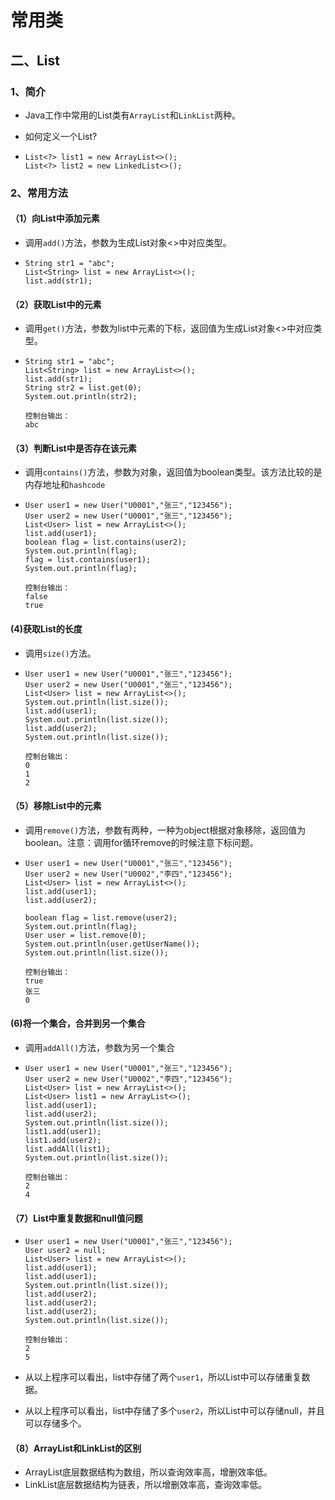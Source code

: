 # 常用类

## 二、List

### 1、简介

* Java工作中常用的List类有`ArrayList`和`LinkList`两种。

* 如何定义一个List?

* ```
  List<?> list1 = new ArrayList<>();
  List<?> list2 = new LinkedList<>();
  ```

### 2、常用方法

#### （1）向List中添加元素

* 调用`add()`方法，参数为生成List对象<>中对应类型。

* ```
  String str1 = "abc";
  List<String> list = new ArrayList<>();
  list.add(str1);
  ```

#### （2）获取List中的元素

* 调用`get()`方法，参数为list中元素的下标，返回值为生成List对象<>中对应类型。

* ```
  String str1 = "abc";
  List<String> list = new ArrayList<>();
  list.add(str1);
  String str2 = list.get(0);
  System.out.println(str2);
  
  控制台输出：
  abc
  ```

#### （3）判断List中是否存在该元素

* 调用`contains()`方法，参数为对象，返回值为boolean类型。该方法比较的是内存地址和`hashcode`

* ```
  User user1 = new User("U0001","张三","123456");
  User user2 = new User("U0001","张三","123456");
  List<User> list = new ArrayList<>();
  list.add(user1);
  boolean flag = list.contains(user2);
  System.out.println(flag);
  flag = list.contains(user1);
  System.out.println(flag);
  
  控制台输出：
  false
  true
  ```

####  (4)获取List的长度

* 调用`size()`方法。

* ```
  User user1 = new User("U0001","张三","123456");
  User user2 = new User("U0001","张三","123456");
  List<User> list = new ArrayList<>();
  System.out.println(list.size());
  list.add(user1);
  System.out.println(list.size());
  list.add(user2);
  System.out.println(list.size());
  
  控制台输出：
  0
  1
  2
  ```

#### （5）移除List中的元素

* 调用`remove()`方法，参数有两种，一种为object根据对象移除，返回值为boolean。注意：调用for循环remove的时候注意下标问题。

* ```
  User user1 = new User("U0001","张三","123456");
  User user2 = new User("U0002","李四","123456");
  List<User> list = new ArrayList<>();
  list.add(user1);
  list.add(user2);
  
  boolean flag = list.remove(user2);
  System.out.println(flag);
  User user = list.remove(0);
  System.out.println(user.getUserName());
  System.out.println(list.size());
  
  控制台输出：
  true
  张三
  0
  ```

####   (6)将一个集合，合并到另一个集合

* 调用`addAll()`方法，参数为另一个集合

* ```
  User user1 = new User("U0001","张三","123456");
  User user2 = new User("U0002","李四","123456");
  List<User> list = new ArrayList<>();
  List<User> list1 = new ArrayList<>();
  list.add(user1);
  list.add(user2);
  System.out.println(list.size());
  list1.add(user1);
  list1.add(user2);
  list.addAll(list1);
  System.out.println(list.size());
  
  控制台输出：
  2
  4
  ```

#### （7）List中重复数据和null值问题

* ```
  User user1 = new User("U0001","张三","123456");
  User user2 = null;
  List<User> list = new ArrayList<>();
  list.add(user1);
  list.add(user1);
  System.out.println(list.size());
  list.add(user2);
  list.add(user2);
  list.add(user2);
  System.out.println(list.size());
  
  控制台输出：
  2
  5
  ```

* 从以上程序可以看出，list中存储了两个`user1`，所以List中可以存储重复数据。
* 从以上程序可以看出，list中存储了多个`user2`，所以List中可以存储null，并且可以存储多个。

#### （8）ArrayList和LinkList的区别

* ArrayList底层数据结构为数组，所以查询效率高，增删效率低。
* LinkList底层数据结构为链表，所以增删效率高，查询效率低。